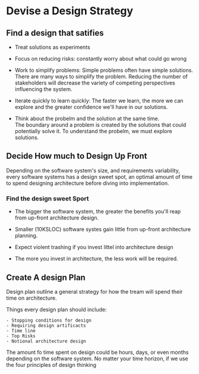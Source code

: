 # Devise a Design Strategy  

## Find a design that satifies

  - Treat solutions as experiments
  - Focus on reducing risks: constantly worry about what could go wrong

  - Work to simplify problems: Simple problems often have simple solutions.
  There are many ways to simplify the problem. Reducing the number of
  stakeholders will decrease the variety of competing perspectives influencing
  the system.

  - Iterate quickly to learn quickly: The faster we learn, the more we
  can explore and the greater confidence we'll have in our solutions.

  - Think about the probelm and the solution at the same time.  
  The boundary around a problem is created by the solutions that could potentially
  solve it. To understand the probelm, we must explore solutions.


## Decide How much to Design Up Front

Depending on the software system's size, and requirements variability, every
software systems has a design sweet spot, an optimal amount of time to
spend designing architecture before diving into implementation.


### Find the design sweet Sport

 - The bigger the software system, the greater the benefits you'll reap
 from up-front architecture design.

 - Smaller (10KSLOC) software systes gain little from up-front architecture
 planning.

 - Expect violent trashing if you invest littel into architecture design

 - The more you invest in architecture, the less work will be required.


## Create A design Plan

Design plan outline a general strategy for how the tream will spend
their time on architecture.

Things every design plan should include:

    - Stopping conditions for design
    - Requiring design artificacts
    - Time line
    - Top Risks
    - Notional architecture design


The amount fo time spent on design could be hours, days, or even months
depending on the software system. No matter your time horizon, if
we use the four principles of design thinking
